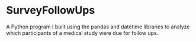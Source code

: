 # SurveyFollowUps
A Python program I built using the pandas and datetime libraries to analyze which participants of a medical study were due for follow ups.
